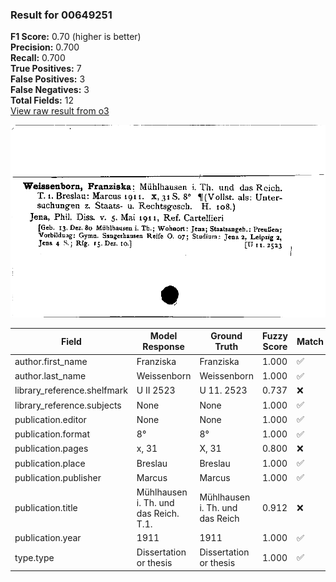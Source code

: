 ### Result for 00649251
**F1 Score:** 0.70 (higher is better)<br>**Precision:** 0.700<br>**Recall:** 0.700<br>**True Positives:** 7<br>**False Positives:** 3<br>**False Negatives:** 3<br>**Total Fields:** 12<br>[View raw result from o3](https://github.com/RISE-UNIBAS/humanities_data_benchmark/blob/main/results/2025-10-01/T0168/request_T0168_00649251.json)

<img src="https://github.com/RISE-UNIBAS/humanities_data_benchmark/blob/main/benchmarks/zettelkatalog/images/00649251.jpg?raw=true" alt="00649251" width="600px">

| Field | Model Response | Ground Truth | Fuzzy Score | Match |
|-------|----------------|--------------|-------------|-------|
| author.first_name | Franziska | Franziska | 1.000 | ✅ |
| author.last_name | Weissenborn | Weissenborn | 1.000 | ✅ |
| library_reference.shelfmark | U II 2523 | U 11. 2523 | 0.737 | ❌ |
| library_reference.subjects | None | None | 1.000 | ✅ |
| publication.editor | None | None | 1.000 | ✅ |
| publication.format | 8° | 8° | 1.000 | ✅ |
| publication.pages | x, 31 | X, 31 | 0.800 | ❌ |
| publication.place | Breslau | Breslau | 1.000 | ✅ |
| publication.publisher | Marcus | Marcus | 1.000 | ✅ |
| publication.title | Mühlhausen i. Th. und das Reich. T.1. | Mühlhausen i. Th. und das Reich | 0.912 | ❌ |
| publication.year | 1911 | 1911 | 1.000 | ✅ |
| type.type | Dissertation or thesis | Dissertation or thesis | 1.000 | ✅ |
